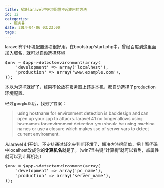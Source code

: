 ```yaml
---
title: 解决laravel中环境配置不起作用的方法
id: 12
categories:
  - 服务器
date: 2014-04-06 03:23:00
tags:
---
```


<span>laravel有个环境配置选项很好用，在bootstrap/start.php中，曾经百度到这里面加入域名，就可以自动选择环境</span>

<div class="cnblogs_highlighter">
<pre class="brush:php;gutter:true;">$env = $app-&gt;detectenvironment(array(
    'development' =&gt; array('localhost'),
    'production' =&gt; array('www.example.com'),
));
</pre>
</div>

本以为这样就好了，结果不论放在服务器上还是本机，都自动选择了production环境配置。

经过google以后，找到了答案：

> using hostname for environment detection is bad design and can open up your app to attacks. laravel 4.1 no longer allows using hostnames for environment detection. you should be using machine names or use a closure which makes use of server vars to detect current environment.

从laravel 4.1开始，不支持通过域名来判断环境了，解决方法很简单，把上面代码中localhost改成你的**计算机名**就是了。（win7里右键&ldquo;计算机&rdquo;就可以看到，点属性就可以到计算机名）

<div class="cnblogs_highlighter">
<pre class="brush:php;gutter:true;">$env = $app-&gt;detectenvironment(array(
    'development' =&gt; array('pc_name'),
    'production' =&gt; array('server_name'),
));
</pre>
</div>